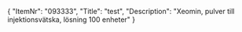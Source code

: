 {
  "ItemNr": "093333",
  "Title": "test",
  "Description": "Xeomin, pulver till injektionsvätska, lösning 100 enheter"
}
